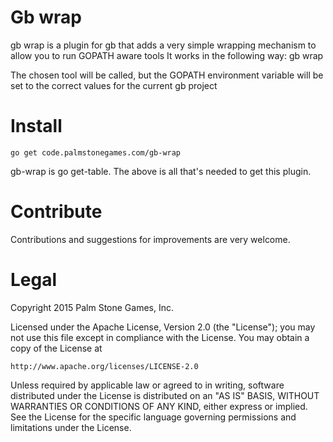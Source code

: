 Gb wrap
======

gb wrap is a plugin for gb that adds a very simple wrapping mechanism to allow you to run GOPATH aware tools
It works in the following way:
    gb wrap <tool>

The chosen tool will be called, but the GOPATH environment variable will be set to the correct values for the current gb project

Install
=====
```
go get code.palmstonegames.com/gb-wrap
```
gb-wrap is go get-table. The above is all that's needed to get this plugin.

Contribute
==========

Contributions and suggestions for improvements are very welcome.

Legal
=======

Copyright 2015 Palm Stone Games, Inc.

Licensed under the Apache License, Version 2.0 (the "License");
you may not use this file except in compliance with the License.
You may obtain a copy of the License at

    http://www.apache.org/licenses/LICENSE-2.0

Unless required by applicable law or agreed to in writing, software
distributed under the License is distributed on an "AS IS" BASIS,
WITHOUT WARRANTIES OR CONDITIONS OF ANY KIND, either express or implied.
See the License for the specific language governing permissions and
limitations under the License.
